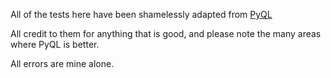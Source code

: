 All of the tests here have been shamelessly adapted from
[PyQL](https://github.com/enthought/pyql)

All credit to them for anything that is good, and please note the many areas where PyQL is better.

All errors are mine alone.
